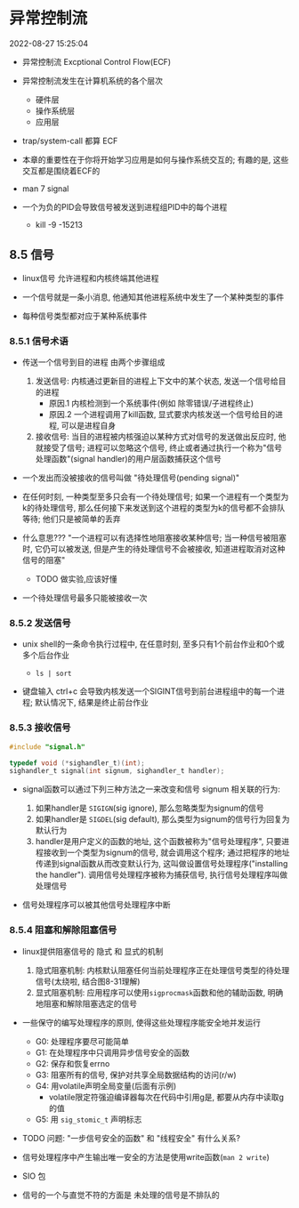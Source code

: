 异常控制流
===============

2022-08-27 15:25:04

+ 异常控制流 Excptional Control Flow(ECF)

+ 异常控制流发生在计算机系统的各个层次
    + 硬件层
    + 操作系统层
    + 应用层

+ trap/system-call 都算 ECF

+ 本章的重要性在于你将开始学习应用是如何与操作系统交互的; 有趣的是, 这些交互都是围绕着ECF的

+ man 7 signal

+ 一个为负的PID会导致信号被发送到进程组PID中的每个进程
    + kill -9 -15213

## 8.5 信号

+ linux信号 允许进程和内核终端其他进程

+ 一个信号就是一条小消息, 他通知其他进程系统中发生了一个某种类型的事件
+ 每种信号类型都对应于某种系统事件


### 8.5.1 信号术语

+ 传送一个信号到目的进程 由两个步骤组成
    1. 发送信号: 内核通过更新目的进程上下文中的某个状态, 发送一个信号给目的进程
        + 原因.1 内核检测到一个系统事件(例如 除零错误/子进程终止)
        + 原因.2 一个进程调用了kill函数, 显式要求内核发送一个信号给目的进程, 可以是进程自身
    2. 接收信号: 当目的进程被内核强迫以某种方式对信号的发送做出反应时, 他就接受了信号; 进程可以忽略这个信号, 终止或者通过执行一个称为"信号处理函数"(signal handler)的用户层函数捕获这个信号

+ 一个发出而没被接收的信号叫做 "待处理信号(pending signal)"
+ 在任何时刻, 一种类型至多只会有一个待处理信号; 如果一个进程有一个类型为k的待处理信号, 那么任何接下来发送到这个进程的类型为k的信号都不会排队等待; 他们只是被简单的丢弃


+ 什么意思??? "一个进程可以有选择性地阻塞接收某种信号; 当一种信号被阻塞时, 它仍可以被发送, 但是产生的待处理信号不会被接收, 知道进程取消对这种信号的阻塞"
    + TODO 做实验,应该好懂

+ 一个待处理信号最多只能被接收一次

### 8.5.2 发送信号

+ unix shell的一条命令执行过程中, 在任意时刻, 至多只有1个前台作业和0个或多个后台作业
    + `ls | sort`

+ 键盘输入 ctrl+c 会导致内核发送一个SIGINT信号到前台进程组中的每一个进程; 默认情况下, 结果是终止前台作业

### 8.5.3 接收信号

```c
#include "signal.h"

typedef void (*sighandler_t)(int);
sighandler_t signal(int signum, sighandler_t handler);
```

+ signal函数可以通过下列三种方法之一来改变和信号 signum 相关联的行为:
    1. 如果handler是 `SIGIGN`(sig ignore), 那么忽略类型为signum的信号
    2. 如果handler是 `SIGDEL`(sig default), 那么类型为signum的信号行为回复为默认行为
    3. handler是用户定义的函数的地址, 这个函数被称为"信号处理程序", 只要进程接收到一个类型为signum的信号, 就会调用这个程序; 通过把程序的地址传递到signal函数从而改变默认行为, 这叫做设置信号处理程序("installing the handler"). 调用信号处理程序被称为捕获信号, 执行信号处理程序叫做处理信号

+ 信号处理程序可以被其他信号处理程序中断

### 8.5.4 阻塞和解除阻塞信号

+ linux提供阻塞信号的 隐式 和 显式的机制
    1. 隐式阻塞机制: 内核默认阻塞任何当前处理程序正在处理信号类型的待处理信号(太绕啦, 结合图8-31理解)
    2. 显式阻塞机制: 应用程序可以使用`sigprocmask`函数和他的辅助函数, 明确地阻塞和解除阻塞选定的信号


+ 一些保守的编写处理程序的原则, 使得这些处理程序能安全地并发运行
    + G0: 处理程序要尽可能简单
    + G1: 在处理程序中只调用异步信号安全的函数
    + G2: 保存和恢复errno
    + G3: 阻塞所有的信号, 保护对共享全局数据结构的访问(r/w)
    + G4: 用volatile声明全局变量(后面有示例)
        + volatile限定符强迫编译器每次在代码中引用g是, 都要从内存中读取g的值
    + G5: 用 `sig_stomic_t` 声明标志

+ TODO 问题: "一步信号安全的函数" 和 "线程安全" 有什么关系?

+ 信号处理程序中产生输出唯一安全的方法是使用write函数(`man 2 write`)

+ SIO 包

+ 信号的一个与直觉不符的方面是 未处理的信号是不排队的




